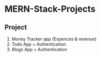 # MERN-Stack-Projects

## Project

1. Money Tracker app (Expences & revenue)
2. Todo App + Authentication
3. Blogs App + Authentication
